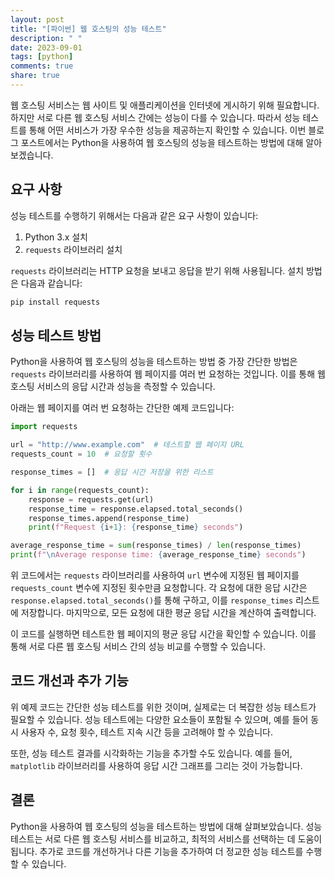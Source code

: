 ```yaml
---
layout: post
title: "[파이썬] 웹 호스팅의 성능 테스트"
description: " "
date: 2023-09-01
tags: [python]
comments: true
share: true
---
```


웹 호스팅 서비스는 웹 사이트 및 애플리케이션을 인터넷에 게시하기 위해 필요합니다. 하지만 서로 다른 웹 호스팅 서비스 간에는 성능이 다를 수 있습니다. 따라서 성능 테스트를 통해 어떤 서비스가 가장 우수한 성능을 제공하는지 확인할 수 있습니다. 이번 블로그 포스트에서는 Python을 사용하여 웹 호스팅의 성능을 테스트하는 방법에 대해 알아보겠습니다.

## 요구 사항

성능 테스트를 수행하기 위해서는 다음과 같은 요구 사항이 있습니다:

1. Python 3.x 설치
2. `requests` 라이브러리 설치

`requests` 라이브러리는 HTTP 요청을 보내고 응답을 받기 위해 사용됩니다. 설치 방법은 다음과 같습니다:

```bash
pip install requests
```

## 성능 테스트 방법

Python을 사용하여 웹 호스팅의 성능을 테스트하는 방법 중 가장 간단한 방법은 `requests` 라이브러리를 사용하여 웹 페이지를 여러 번 요청하는 것입니다. 이를 통해 웹 호스팅 서비스의 응답 시간과 성능을 측정할 수 있습니다.

아래는 웹 페이지를 여러 번 요청하는 간단한 예제 코드입니다:

```python
import requests

url = "http://www.example.com"  # 테스트할 웹 페이지 URL
requests_count = 10  # 요청할 횟수

response_times = []  # 응답 시간 저장을 위한 리스트

for i in range(requests_count):
    response = requests.get(url)
    response_time = response.elapsed.total_seconds()
    response_times.append(response_time)
    print(f"Request {i+1}: {response_time} seconds")

average_response_time = sum(response_times) / len(response_times)
print(f"\nAverage response time: {average_response_time} seconds")
```

위 코드에서는 `requests` 라이브러리를 사용하여 `url` 변수에 지정된 웹 페이지를 `requests_count` 변수에 지정된 횟수만큼 요청합니다. 각 요청에 대한 응답 시간은 `response.elapsed.total_seconds()`를 통해 구하고, 이를 `response_times` 리스트에 저장합니다. 마지막으로, 모든 요청에 대한 평균 응답 시간을 계산하여 출력합니다.

이 코드를 실행하면 테스트한 웹 페이지의 평균 응답 시간을 확인할 수 있습니다. 이를 통해 서로 다른 웹 호스팅 서비스 간의 성능 비교를 수행할 수 있습니다.

## 코드 개선과 추가 기능

위 예제 코드는 간단한 성능 테스트를 위한 것이며, 실제로는 더 복잡한 성능 테스트가 필요할 수 있습니다. 성능 테스트에는 다양한 요소들이 포함될 수 있으며, 예를 들어 동시 사용자 수, 요청 횟수, 테스트 지속 시간 등을 고려해야 할 수 있습니다.

또한, 성능 테스트 결과를 시각화하는 기능을 추가할 수도 있습니다. 예를 들어, `matplotlib` 라이브러리를 사용하여 응답 시간 그래프를 그리는 것이 가능합니다.

## 결론

Python을 사용하여 웹 호스팅의 성능을 테스트하는 방법에 대해 살펴보았습니다. 성능 테스트는 서로 다른 웹 호스팅 서비스를 비교하고, 최적의 서비스를 선택하는 데 도움이 됩니다. 추가로 코드를 개선하거나 다른 기능을 추가하여 더 정교한 성능 테스트를 수행할 수 있습니다.